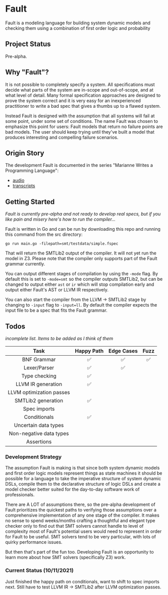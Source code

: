 # Fault
Fault is a modeling language for building system dynamic models and checking them using a combination of first order logic and probability

## Project Status
Pre-alpha.

## Why "Fault"?
It is not possible to completely specify a system. All specifications must decide what parts of the system are in-scope and out-of-scope, and at what level of detail. Many formal specification approaches are designed to prove the system correct and it is very easy for an inexperienced practitioner to write a bad spec that gives a thumbs up to a flawed system.

Instead Fault is designed with the assumption that all systems will fail at some point, under some set of conditions. The name Fault was chosen to emphasize this point for users: Fault models that return no failure points are bad models. The user should keep trying until they've built a model that produces interesting and compelling failure scenarios.

## Origin Story
The development Fault is documented in the series "Marianne Writes a Programming Language":

- [audio](https://anchor.fm/mwapl)
- [transcripts](https://dev.to/bellmar/series/9711)

## Getting Started
_Fault is currently pre-alpha and not ready to develop real specs, but if you like pain and misery here's how to run the compiler..._

Fault is written in Go and can be run by downloading this repo and running this command from the src directory:

`go run main.go -filepath=smt/testdata/simple.fspec`

That will return the SMTLib2 output of the compiler. It will not yet run the model in Z3. Please note that the compiler only supports part of the Fault grammar currently.

You can output different stages of compilation by using the `-mode` flag. By default this is set to `-mode=smt` so the compiler outputs SMTLib2, but can be changed to output either `ast` or `ir` which will stop compilation early and output either Fault's AST or LLVM IR respectively.

You can also start the compiler from the LLVM -> SMTLib2 stage by changing to `-input` flag to `-input=ll`. By default the compiler expects the input file to be a spec that fits the Fault grammar.

## Todos
_incomplete list. Items to be added as I think of them_

| Task | Happy Path | Edge Cases | Fuzz |
| :--: | :--: | :--: | :--: |
| BNF Grammar | :white_check_mark: | :white_check_mark: | :white_check_mark:|
| Lexer/Parser | :white_check_mark: | :white_check_mark: | |
| Type checking | :white_check_mark: | | |
| LLVM IR generation | :white_check_mark: | | |
| LLVM optimization passes | | | |
| SMTLib2 generation | :white_check_mark: | | |
| Spec imports | | | |
| Conditionals | :white_check_mark: | | |
| Uncertain data types | | | |
| Non-negative data types | | | |
| Assertions | | | |

### Development Strategy
The assumption Fault is making is that since both system dynamic models and first order logic models represent things as state machines it should be possible for a language to take the imperative structure of system dynamic DSLs, compile them to the declarative structure of logic DSLs and create a model checker better suited for the day-to-day software work of professionals.

There are A LOT of assumptions there, so the pre-alpha development of Fault prioritizes the quickest paths to verifying those assumptions over a comprehensive implementation of any one stage of the compiler. It makes no sense to spend weeks/months crafting a thoughtful and elegant type checker only to find out that SMT solvers cannot handle to level of complexity most of Fault's potential users would need to represent in order for Fault to be useful. SMT solvers tend to be very particular, with lots of quirky performance issues.

But then that's part of the fun too. Developing Fault is an opportunity to learn more about how SMT solvers (specifically Z3) work.

### Current Status (10/11/2021)
Just finished the happy path on conditionals, want to shift to spec imports next. Still have to test LLVM IR -> SMTLib2 after LLVM optimization passes. 

